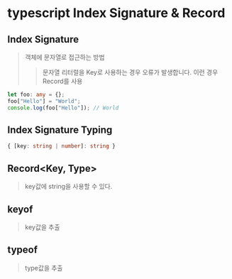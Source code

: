 # typescript Index Signature & Record

## Index Signature

> 객체에 문자열로 접근하는 방법
>
> > 문자열 리터럴을 Key로 사용하는 경우 오류가 발생합니다. 이런 경우 Record를 사용

```ts
let foo: any = {};
foo["Hello"] = "World";
console.log(foo["Hello"]); // World
```

## Index Signature Typing

```ts
{ [key: string | number]: string }
```

## Record<Key, Type>

> key값에 string을 사용할 수 있다.

## keyof

> key값을 추출

## typeof

> type값을 추출
